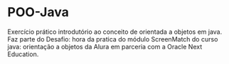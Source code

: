 # POO-Java
Exercício prático introdutório ao conceito de orientada a objetos em java. Faz parte do Desafio: hora da pratica do módulo ScreenMatch do curso java: orientação a objetos da Alura em parceria com a Oracle Next Education.
